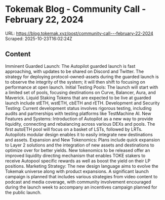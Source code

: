 # Tokemak Blog - Community Call - February 22, 2024

URL: https://blog.tokemak.xyz/post/community-call---february-22-2024
Scraped: 2025-10-23T16:02:24Z

## Content

Imminent Guarded Launch: The Autopilot guarded launch is fast approaching, with updates to be shared on Discord and Twitter. The strategy for deploying protocol-owned-assets during the guarded launch is to observe the integrity of the system; it will then shift to focusing on performance at open launch.
Initial Testing Pools: The launch will start with a limited set of pools, focusing destinations on Curve, Balancer, Aura, and Maverick. Liquid Staking Tokens that are expected to be live at guarded launch include stETH, wstETH, cbETH and rETH.
Development and Security Testing: Current development status involves rigorous testing, including audits and partnerships with testing platforms like TestMachine AI.
‍New Features and Systems: Introduction of Autopilot as a new way to provide liquidity, connecting and rebalancing across various DEXs and pools. The first autoETH pool will focus on a basket of LSTs, followed by LRTs. Autopilots modular design enables it to easily integrate new destinations and assets.
Expansion and New Tokenomics: Plans include quick expansion to Layer 2 solutions and the integration of new assets and destinations to optimize over for better yields. New tokenomics to be released offer an improved liquidity directing mechanism that enables TOKE stakers to receive Autopool specific rewards as well as boost the yield on their LP positions.
Marketing Strategy: The new design language aims to evolve the Tokemak universe along with product expansions. A significant launch campaign is planned that includes various strategies from video content to podcast and media coverage, with community involvement encouraged during the launch week to accompany an incentives campaign planned for the public launch.

‍